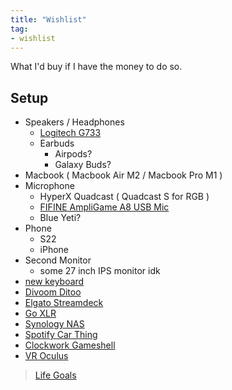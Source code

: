 ```yaml
---
title: "Wishlist"
tag:
- wishlist
---
```


What I'd buy if I have the money to do so.

## Setup
- Speakers / Headphones
	- [Logitech G733](https://www.logitechg.com/en-us/products/gaming-audio/g733-rgb-wireless-headset.981-000942.html)
	- Earbuds
		- Airpods?
		- Galaxy Buds?
-  Macbook ( Macbook Air M2 / Macbook Pro M1 )
- Microphone
	- HyperX Quadcast ( Quadcast S for RGB )
	- [FIFINE AmpliGame A8 USB Mic](https://fifinemicrophone.com/products/fifine-ampligame-a8)
	- Blue Yeti?
-  Phone
	- S22
	- iPhone
- Second Monitor
	- some 27 inch IPS monitor idk
-  [new keyboard](keyboard.md)
- [Divoom Ditoo](https://divoom.com/products/divoom-ditooplus)
- [Elgato Streamdeck](https://www.elgato.com/en)
- [Go XLR](https://www.tc-helicon.com/product.html?modelCode=P0CQK)
- [Synology NAS](https://www.synology.com/en-global)
- [Spotify Car Thing](https://carthing.spotify.com/)
-  [Clockwork Gameshell](https://www.clockworkpi.com/gameshell)
-  [VR Oculus](https://store.facebook.com/quest/)

> [Life Goals](goals)
